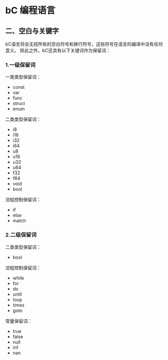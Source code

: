 # bC 编程语言
## 二、空白与关键字

bC语言将会无视所有的空白符号和换行符号，这些符号在语言的编译中没有任何意义。
除此之外，bC还具有以下关键词作为保留词：

### 1.一级保留词

一类类型保留词：
* const
* var
* func
* struct
* enum

二类类型保留词：
* i8
* i16
* i32
* i64
* u8
* u16
* u32
* u64
* f32
* f64
* void
* bool

流程控制保留词：
* if
* else
* match

### 2.二级保留词

二类类型保留词：
* bool

流程控制保留词：
* while
* for
* do
* until
* loop
* times
* goto

常量保留词：
* true
* false
* null
* inf
* nan
